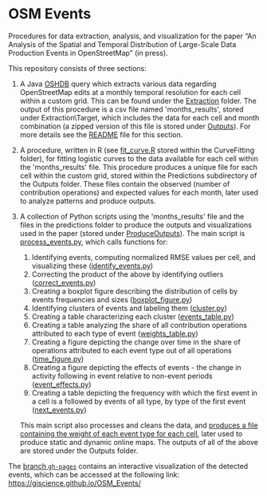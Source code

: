 # OSM Events

Procedures for data extraction, analysis, and visualization for the paper 
“An Analysis of the Spatial and Temporal Distribution of Large-Scale Data Production Events in OpenStreetMap” (in press).

This repository consists of three sections:
1. A Java [OSHDB](https://heigit.org/big-spatial-data-analytics-en/ohsome/) query which extracts various data regarding OpenStreetMap edits at a monthly temporal resolution for each cell within a custom grid. This can be found under the [Extraction](https://github.com/GIScience/OSM_Events/tree/main/Extraction) folder. The output of this procedure is a csv file named 'months_results', stored under Extraction\Target, which includes the data for each cell and month combination (a zipped version of this file is stored under [Outputs](https://github.com/GIScience/OSM_Events/tree/main/Outputs)). For more details see the [README](https://github.com/GIScience/OSM_Events/blob/main/Extraction/README.md) file for this section.
2. A procedure, written in R (see [fit_curve.R](https://github.com/GIScience/OSM_Events/blob/main/CurveFitting/fit_curve.R) stored within the CurveFitting folder), for fitting logistic curves to the data available for each cell within the 'months_results' file. This procedure produces a unique file for each cell within the custom grid, stored within the Predictions subdirectory of the Outputs folder. These files contain the observed (number of contribution operations) and expected values for each month, later used to analyze patterns and produce outputs.
3. A collection of Python scripts using the 'months_results' file and the files in the predictions folder to produce the outputs and visualizations used in the paper (stored under [ProduceOutputs](https://github.com/GIScience/OSM_Events/blob/main/ProduceOutputs)). The main script is [process_events.py](https://github.com/GIScience/OSM_Events/blob/main/ProduceOutputs/process_events.py), which calls functions for:
    1. Identifying events, computing normalized RMSE values per cell, and visualizing these ([identify_events.py](https://github.com/GIScience/OSM_Events/blob/main/ProduceOutputs/identify_events.py))
    2. Correcting the product of the above by identifying outliers ([correct_events.py](https://github.com/GIScience/OSM_Events/blob/main/ProduceOutputs/correct_events.py))
    3. Creating a boxplot figure describing the distribution of cells by events frequencies and sizes ([boxplot_figure.py](https://github.com/GIScience/OSM_Events/blob/main/ProduceOutputs/boxplot_figure.py))
    4. Identifying clusters of events and labeling them ([cluster.py](https://github.com/GIScience/OSM_Events/blob/main/ProduceOutputs/cluster.py))
    5. Creating a table characterizing each cluster ([events_table.py](https://github.com/GIScience/OSM_Events/blob/main/ProduceOutputs/events_table.py))
    6. Creating a table analyzing the share of all contribution operations attributed to each type of event ([weights_table.py](https://github.com/GIScience/OSM_Events/blob/main/ProduceOutputs/weights_table.py))
    7. Creating a figure depicting the change over time in the share of operations attributed to each event type out of all operations ([time_figure.py](https://github.com/GIScience/OSM_Events/blob/main/ProduceOutputs/time_figure.py))
    8. Creating a figure depicting the effects of events - the change in activity following in event relative to non-event periods ([event_effects.py](https://github.com/GIScience/OSM_Events/blob/main/ProduceOutputs/event_effects.py))
    9. Creating a table depicting the frequency with which the first event in a cell is a followed by events of all type, by type of the first event ([next_events.py](https://github.com/GIScience/OSM_Events/blob/main/ProduceOutputs/next_events.py))

    This main script also processes and cleans the data, and [produces a file containing the weight of each event type for each cell](https://github.com/GIScience/OSM_Events/blob/main/ProduceOutputs/process_events.py#L82-L90), later used to produce static and dynamic online maps. The outputs of all of the above are stored under the Outputs folder.

The [branch `gh-pages`](https://github.com/GIScience/OSM_Events/tree/gh-pages) contains an interactive visualization of the detected events, which can be accessed at the following link: https://giscience.github.io/OSM_Events/
